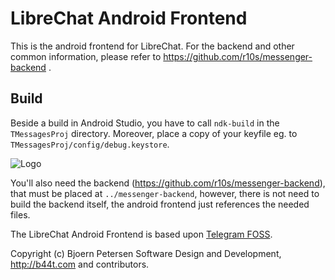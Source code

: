 LibreChat Android Frontend
================================================================================

This is the android frontend for LibreChat.  For the backend and other common
information, please refer to https://github.com/r10s/messenger-backend .


Build
--------------------------------------------------------------------------------

Beside a build in Android Studio, you have to call `ndk-build` in the
`TMessagesProj` directory.  Moreover, place a copy of your keyfile eg. to
`TMessagesProj/config/debug.keystore`.

![Logo](https://librechat.org/start-img3.png)

You'll also need the backend (https://github.com/r10s/messenger-backend), that
must be placed at `../messenger-backend`, however, there is not need to build
the backend itself, the android frontend just references the needed files.

The LibreChat Android Frontend is based upon
[Telegram FOSS](https://github.com/slp/Telegram-FOSS).

Copyright (c) Bjoern Petersen Software Design and Development,
http://b44t.com and contributors.
